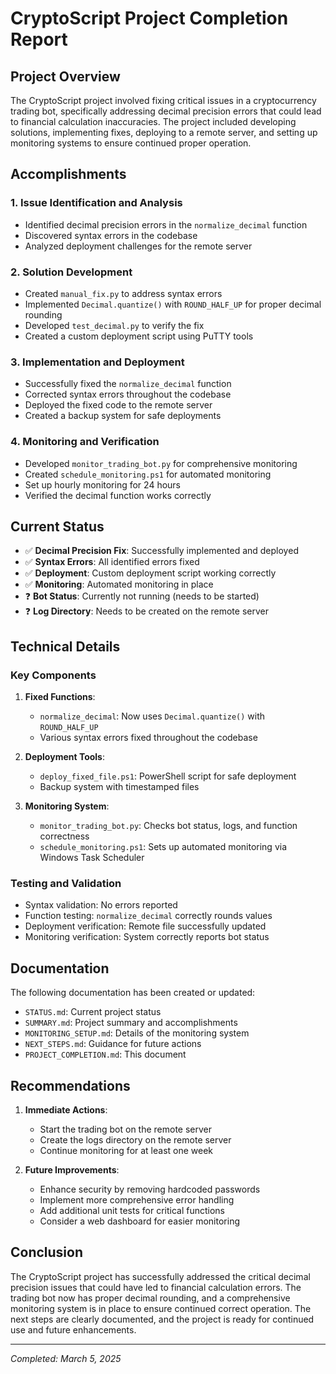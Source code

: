 # CryptoScript Project Completion Report

## Project Overview

The CryptoScript project involved fixing critical issues in a cryptocurrency trading bot, specifically addressing decimal precision errors that could lead to financial calculation inaccuracies. The project included developing solutions, implementing fixes, deploying to a remote server, and setting up monitoring systems to ensure continued proper operation.

## Accomplishments

### 1. Issue Identification and Analysis
- Identified decimal precision errors in the `normalize_decimal` function
- Discovered syntax errors in the codebase
- Analyzed deployment challenges for the remote server

### 2. Solution Development
- Created `manual_fix.py` to address syntax errors
- Implemented `Decimal.quantize()` with `ROUND_HALF_UP` for proper decimal rounding
- Developed `test_decimal.py` to verify the fix
- Created a custom deployment script using PuTTY tools

### 3. Implementation and Deployment
- Successfully fixed the `normalize_decimal` function
- Corrected syntax errors throughout the codebase
- Deployed the fixed code to the remote server
- Created a backup system for safe deployments

### 4. Monitoring and Verification
- Developed `monitor_trading_bot.py` for comprehensive monitoring
- Created `schedule_monitoring.ps1` for automated monitoring
- Set up hourly monitoring for 24 hours
- Verified the decimal function works correctly

## Current Status

- ✅ **Decimal Precision Fix**: Successfully implemented and deployed
- ✅ **Syntax Errors**: All identified errors fixed
- ✅ **Deployment**: Custom deployment script working correctly
- ✅ **Monitoring**: Automated monitoring in place
- ❓ **Bot Status**: Currently not running (needs to be started)
- ❓ **Log Directory**: Needs to be created on the remote server

## Technical Details

### Key Components
1. **Fixed Functions**:
   - `normalize_decimal`: Now uses `Decimal.quantize()` with `ROUND_HALF_UP`
   - Various syntax errors fixed throughout the codebase

2. **Deployment Tools**:
   - `deploy_fixed_file.ps1`: PowerShell script for safe deployment
   - Backup system with timestamped files

3. **Monitoring System**:
   - `monitor_trading_bot.py`: Checks bot status, logs, and function correctness
   - `schedule_monitoring.ps1`: Sets up automated monitoring via Windows Task Scheduler

### Testing and Validation
- Syntax validation: No errors reported
- Function testing: `normalize_decimal` correctly rounds values
- Deployment verification: Remote file successfully updated
- Monitoring verification: System correctly reports bot status

## Documentation

The following documentation has been created or updated:
- `STATUS.md`: Current project status
- `SUMMARY.md`: Project summary and accomplishments
- `MONITORING_SETUP.md`: Details of the monitoring system
- `NEXT_STEPS.md`: Guidance for future actions
- `PROJECT_COMPLETION.md`: This document

## Recommendations

1. **Immediate Actions**:
   - Start the trading bot on the remote server
   - Create the logs directory on the remote server
   - Continue monitoring for at least one week

2. **Future Improvements**:
   - Enhance security by removing hardcoded passwords
   - Implement more comprehensive error handling
   - Add additional unit tests for critical functions
   - Consider a web dashboard for easier monitoring

## Conclusion

The CryptoScript project has successfully addressed the critical decimal precision issues that could have led to financial calculation errors. The trading bot now has proper decimal rounding, and a comprehensive monitoring system is in place to ensure continued correct operation. The next steps are clearly documented, and the project is ready for continued use and future enhancements.

---

*Completed: March 5, 2025* 